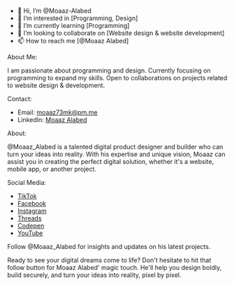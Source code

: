 - 👋 Hi, I’m @Moaaz-Alabed
- 👀 I’m interested in [Programming, Design]
- 🌱 I’m currently learning [Programming]
- 💞️ I’m looking to collaborate on [Website design & website development]
- 📫 How to reach me [@Moaaz Alabed]

About Me:

I am passionate about programming and design. Currently focusing on programming to expand my skills. Open to collaborations on projects related to website design & development.

Contact:

- Email: [moaaz73mk@pm.me](mailto:moaaz73mk@pm.me)
- LinkedIn: [Moaaz Alabed](https://www.linkedin.com/in/moaazalabed/)

About:

@Moaaz_Alabed is a talented digital product designer and builder who can turn your ideas into reality. With his expertise and unique vision, Moaaz can assist you in creating the perfect digital solution, whether it's a website, mobile app, or another project.

Social Media:
- [TikTok](https://www.tiktok.com/@moaazalabed?_t=8jKce9poZzq&_r=1)
- [Facebook](https://www.facebook.com/moaaz.cs)
- [Instagram](https://www.instagram.com/moaaz_alabed?igsh=cmxuZmdjZmcxMHdl)
- [Threads](https://www.threads.net/@CYBER_MOAAZ_ALABED)
- [Codepen](https://codepen.io/moaazalabed)
- [YouTube](https://youtube.com/@Moaaz_Alabed?si=5emaOV6OLii4lEoG)

Follow @Moaaz_Alabed for insights and updates on his latest projects.

Ready to see your digital dreams come to life? Don't hesitate to hit that follow button for Moaaz Alabed' magic touch. He'll help you design boldly, build securely, and turn your ideas into reality, pixel by pixel.
